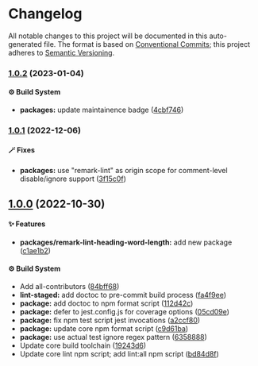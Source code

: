 # Changelog

All notable changes to this project will be documented in this auto-generated
file. The format is based on [Conventional Commits][1]; this project adheres to
[Semantic Versioning][2].

### [1.0.2][3] (2023-01-04)

#### ⚙️ Build System

- **packages:** update maintainence badge ([4cbf746][4])

### [1.0.1][5] (2022-12-06)

#### 🪄 Fixes

- **packages:** use "remark-lint" as origin scope for comment-level
  disable/ignore support ([3f15c0f][6])

## [1.0.0][7] (2022-10-30)

#### ✨ Features

- **packages/remark-lint-heading-word-length:** add new package ([c1ae1b2][8])

#### ⚙️ Build System

- Add all-contributors ([84bff68][9])
- **lint-staged:** add doctoc to pre-commit build process ([fa4f9ee][10])
- **package:** add doctoc to npm format script ([112d42c][11])
- **package:** defer to jest.config.js for coverage options ([05cd09e][12])
- **package:** fix npm test script jest invocations ([a2ccf80][13])
- **package:** update core npm format script ([c9d61ba][14])
- **package:** use actual test ignore regex pattern ([6358888][15])
- Update core build toolchain ([19243d6][16])
- Update core lint npm script; add lint:all npm script ([bd84d8f][17])

[1]: https://conventionalcommits.org
[2]: https://semver.org
[3]:
  https://github.com/Xunnamius/unified-utils/compare/remark-lint-heading-word-length@1.0.1...remark-lint-heading-word-length@1.0.2
[4]:
  https://github.com/Xunnamius/unified-utils/commit/4cbf746b78c3bb369c3b27228ec582c3a3e47c54
[5]:
  https://github.com/Xunnamius/unified-utils/compare/remark-lint-heading-word-length@1.0.0...remark-lint-heading-word-length@1.0.1
[6]:
  https://github.com/Xunnamius/unified-utils/commit/3f15c0fb647157848e323f66cd56eaf74e590141
[7]:
  https://github.com/Xunnamius/unified-utils/compare/05cd09e0cf13f18fa56f6156516bcf546b1238e6...remark-lint-heading-word-length@1.0.0
[8]:
  https://github.com/Xunnamius/unified-utils/commit/c1ae1b281111232a8017f02b8aac2a1f99a4a159
[9]:
  https://github.com/Xunnamius/unified-utils/commit/84bff68339c7a742c104c0f2545fe62b28c8b473
[10]:
  https://github.com/Xunnamius/unified-utils/commit/fa4f9ee3f9cd922875cf077f6d8b74105f0ba55e
[11]:
  https://github.com/Xunnamius/unified-utils/commit/112d42c6999f758ff618f4e116eb7cf38c09f77c
[12]:
  https://github.com/Xunnamius/unified-utils/commit/05cd09e0cf13f18fa56f6156516bcf546b1238e6
[13]:
  https://github.com/Xunnamius/unified-utils/commit/a2ccf801276c84e54d3fc1afaad574f78408d86f
[14]:
  https://github.com/Xunnamius/unified-utils/commit/c9d61bacbd52bc76b05abd3426474bf0176c3cd9
[15]:
  https://github.com/Xunnamius/unified-utils/commit/63588887a7377f3ee7488b19c87f1f2bf1faa811
[16]:
  https://github.com/Xunnamius/unified-utils/commit/19243d623ba14cfd629c5e4632e6a75de508592b
[17]:
  https://github.com/Xunnamius/unified-utils/commit/bd84d8fc1fb5c4d1828a16a47214a6730f34899a
